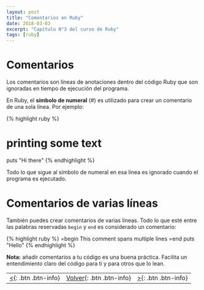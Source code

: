 ```yaml
---
layout: post
title: "Comentarios en Ruby"
date: 2018-03-03
excerpt: "Capítulo N°3 del curso de Ruby"
tags: [ruby]
---
```


# Comentarios

Los comentarios son líneas de anotaciones dentro del código Ruby que son ignoradas en tiempo de ejecución del programa.

En Ruby, el **símbolo de numeral** (#) es utilizado para crear un comentario de una sola línea. Por ejemplo:

{% highlight ruby %}
# printing some text
puts "Hi there"
{% endhighlight %}

Todo lo que sigue al símbolo de numeral en esa línea es ignorado cuando el programa es ejecutado.

# Comentarios de varias líneas

También puedes crear comentarios de varias líneas. Todo lo que esté entre las palabras reservadas `begin` y `end` es considerado un comentario:

{% highlight ruby %}
=begin
This comment
spans multiple
lines
=end
puts "Hello"
{% endhighlight %}

**Nota:** añadir comentarios a tu código es una buena práctica. Facilita un entendimiento claro del código para ti y para otros que lo lean.

|     |     |     |
|:----|:---:|----:|
| [<](https://nisoto.github.io/hola-ruby/){: .btn .btn-info} | [Volver](https://nisoto.github.io/curso-ruby/){: .btn .btn-info} | [>](https://nisoto.github.io/datos-elementales-ruby/){: .btn .btn-info} |

